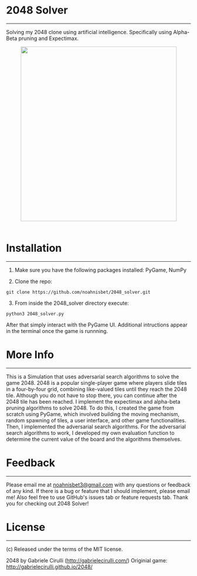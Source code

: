 # **2048 Solver**
---
Solving my 2048 clone using artificial intelligence. Specifically using Alpha-Beta pruning and Expectimax.

<div align="center"> <img src="https://user-images.githubusercontent.com/70533514/235511499-ed6f0a52-f4f7-40e5-89be-3e85d71477a7.gif" width="425" height="475"/>

<div align="left">
<br>

# **Installation**
---
1. Make sure you have the following packages installed: 
PyGame, NumPy
  
2. Clone the repo:

`git clone https://github.com/noahnisbet/2048_solver.git`

3. From inside the 2048_solver directory execute:

`python3 2048_solver.py`

After that simply interact with the PyGame UI. Additional intructions appear
in the terminal once the game is runnning.

# **More Info**
---
This is a Simulation that uses adversarial search algorithms to solve the game 2048. 2048 is a popular single-player game where players slide tiles in a four-by-four grid, combining like-valued tiles until they reach the 2048 tile. Although you do not have to stop there, you can continue after the 2048 tile has been reached. I implement the expectimax and alpha-beta pruning algorithms to solve 2048. To do this, I created the game from scratch using PyGame, which involved building the moving mechanism, random spawning of tiles, a user interface, and other game functionalities. Then, I implemented the adversarial search algorithms. For the adversarial search algorithms to work, I developed my own evaluation function to determine the current value of the board and the algorithms themselves.

# **Feedback**
---
Please email me at noahnisbet3@gmail.com with any questions or feedback of any kind. If there is a bug or feature that I should implement, please email me! Also feel free to use GitHub's issues tab or feature requests tab. Thank you for checking out 2048 Solver!

# **License**
---
(c) Released under the terms of the MIT license.

2048 by Gabriele Cirulli (http://gabrielecirulli.com/)
Originial game: http://gabrielecirulli.github.io/2048/
